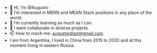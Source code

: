 - 👋 Hi, I’m @Augusto
- 👀 I’m interested in MERN and MEAN Stack positions in any place of the world.
- 🌱 I’m currently learning as much as I can.
- 💞️ I want collaborate in diverse projects.
- 📫 How to reach me: augustordiaz@gmail.com
- I am from Argentina, I lived in China from 2015 to 2020 and at this moment living in eastern Russia.

<!---
AugustoRoberto/AugustoRoberto is a ✨ special ✨ repository because its `README.md` (this file) appears on your GitHub profile.
You can click the Preview link to take a look at your changes.
--->
